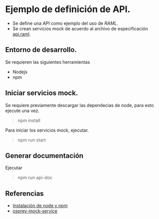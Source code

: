 # Ejemplo de definición de API.

* Se define una API como ejemplo del uso de _RAML_.
* Se crean servicios mock de acuerdo al archivo de especificación [api.raml](./api.raml).

## Entorno de desarrollo.

Se requieren las siguientes herramientas

* Nodejs
* npm


## Iniciar servicios mock.

Se requiere previamente descargar las dependecias de node, para esto ejecute una vez.

> npm install


Para iniciar los servicios mock, ejecutar.

> npm run start

## Generar documentación

Ejecutar
> npm run api-doc


## Referencias
* [Instalación de node y npm](https://nodejs.org/es/download/)
* [osprey-mock-service](https://github.com/mulesoft-labs/osprey-mock-service)